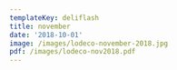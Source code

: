 ```yaml
---
templateKey: deliflash
title: november
date: '2018-10-01'
image: /images/lodeco-november-2018.jpg
pdf: /images/lodeco-nov2018.pdf
---
```


